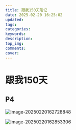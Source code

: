 ```yaml
---
title: 跟我150天笔记
date: 2025-02-20 16:25:02
updated:
tags:
categories:
keywords:
description:
top_img:
comments:
cover:
---
```


# 跟我150天

## P4

![image-20250220162728848](https://bu.dusays.com/2025/02/20/67b6e7718c4d0.png)

![image-20250220162853306](https://bu.dusays.com/2025/02/20/67b6e7c734580.png)
